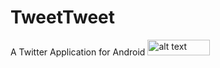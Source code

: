 # TweetTweet
A Twitter Application for Android
<img src="http://jreilly.me/Media/JTweet/thumbnail.png" alt="alt text" style="width:100px;height:25px">
